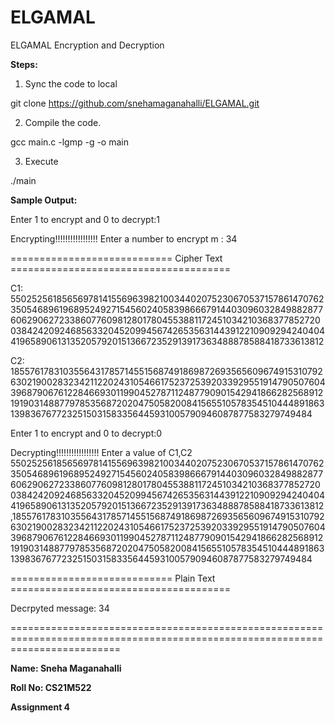 # ELGAMAL
ELGAMAL Encryption and Decryption


**Steps:**
1) Sync the code to local

git clone https://github.com/snehamaganahalli/ELGAMAL.git

2) Compile the code.

gcc main.c -lgmp -g -o main

3) Execute

./main


**Sample Output:**


Enter 1 to encrypt and 0 to decrypt:1

Encrypting!!!!!!!!!!!!!!!!!
Enter a number to encrypt m : 34

============================ Cipher Text ======================================

C1: 5502525618565697814155696398210034402075230670537157861470762350546896196895249271545602405839866679144030960328498828776062906272338607760981280178045538811724510342103683778527200384242092468563320452099456742653563144391221090929424040441965890613135205792015136672352913917363488878588418733613812

C2: 185576178310355643178571455156874918698726935656096749153107926302190028323421122024310546617523725392033929551914790507604396879067612284669301199045278711248779090154294186628256891219190314887797853568720204750582008415655105783545104448918631398367677232515031583356445931005790946087877583279749484


Enter 1 to encrypt and 0 to decrypt:0

Decrypting!!!!!!!!!!!!!!!!!
Enter a value of C1,C2 5502525618565697814155696398210034402075230670537157861470762350546896196895249271545602405839866679144030960328498828776062906272338607760981280178045538811724510342103683778527200384242092468563320452099456742653563144391221090929424040441965890613135205792015136672352913917363488878588418733613812,185576178310355643178571455156874918698726935656096749153107926302190028323421122024310546617523725392033929551914790507604396879067612284669301199045278711248779090154294186628256891219190314887797853568720204750582008415655105783545104448918631398367677232515031583356445931005790946087877583279749484

============================ Plain Text ======================================

Decrpyted message: 34

===============================================================================================================================

**Name: Sneha Maganahalli**

**Roll No: CS21M522**

**Assignment 4**
